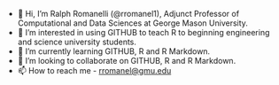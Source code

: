 - 👋 Hi, I’m Ralph Romanelli (@rromanel1), Adjunct Professor of Computational and Data Sciences at George Mason University.
- 👀 I’m interested in using GITHUB to teach R to beginning engineering and science university students.
- 🌱 I’m currently learning GITHUB, R and R Markdown.
- 💞️ I’m looking to collaborate on GITHUB, R and R Markdown.
- 📫 How to reach me  - rromanel@gmu.edu

<!---
rromanel1/rromanel1 is a ✨ special ✨ repository because its `README.md` (this file) appears on your GitHub profile.
You can click the Preview link to take a look at your changes.
--->
